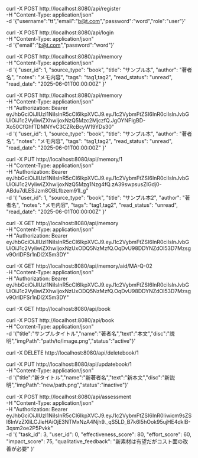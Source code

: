 
curl -X POST http://localhost:8080/api/register \
  -H "Content-Type: application/json" \
  -d '{"username":"tt","email":"b@t.com","password":"word","role":"user"}'

curl -X POST http://localhost:8080/api/login \
  -H "Content-Type: application/json" \
  -d '{"email":"b@t.com","password":"word"}'

curl -X POST http://localhost:8080/api/memory \
  -H "Content-Type: application/json" \
  -d '{
    "user_id": 1,
    "source_type": "book",
    "title": "サンプル本",
    "author": "著者名",
    "notes": "メモ内容",
    "tags": "tag1,tag2",
    "read_status": "unread",
    "read_date": "2025-06-01T00:00:00Z"
  }'

curl -X POST http://localhost:8080/api/memory \
  -H "Content-Type: application/json" \
  -H "Authorization: Bearer eyJhbGciOiJIUzI1NiIsInR5cCI6IkpXVCJ9.eyJ1c2VybmFtZSI6InR0ciIsInJvbGUiOiJ1c2VyIiwiZXhwIjoxNzQ5Mzc2MjczfQ.JgOYNFIgBD-Xo50CfGhfTDMNYvC3CZRcBcyW19YDs30" \
  -d '{
    "user_id": 1,
    "source_type": "book",
    "title": "サンプル本",
    "author": "著者名",
    "notes": "メモ内容",
    "tags": "tag1,tag2",
    "read_status": "unread",
    "read_date": "2025-06-01T00:00:00Z"
  }'

curl -X PUT http://localhost:8080/api/memory/1 \
  -H "Content-Type: application/json" \
  -H "Authorization: Bearer eyJhbGciOiJIUzI1NiIsInR5cCI6IkpXVCJ9.eyJ1c2VybmFtZSI6InR0ciIsInJvbGUiOiJ1c2VyIiwiZXhwIjoxNzQ5Mzg1Nzg4fQ.zA39swpsusZIGdj0-ABdu7dLESJzm8OBLfbzem91I_g" \
  -d '{
    "user_id": 1,
    "source_type": "book",
    "title": "サンプル本2",
    "author": "著者名",
    "notes": "メモ内容",
    "tags": "tag1,tag2",
    "read_status": "unread",
    "read_date": "2025-06-01T00:00:00Z"
  }'

curl -X GET http://localhost:8080/api/memory \
  -H "Content-Type: application/json" \
  -H "Authorization: Bearer eyJhbGciOiJIUzI1NiIsInR5cCI6IkpXVCJ9.eyJ1c2VybmFtZSI6InR0ciIsInJvbGUiOiJ1c2VyIiwiZXhwIjoxNzUxODQ5NzMzfQ.OqDvU98DDYNZdOl53D7Mzsgv9OrIDFSr1nDl2X5m3DY"

curl -X GET http://localhost:8080/api/memory/aid/MA-Q-02 \
  -H "Content-Type: application/json" \
  -H "Authorization: Bearer eyJhbGciOiJIUzI1NiIsInR5cCI6IkpXVCJ9.eyJ1c2VybmFtZSI6InR0ciIsInJvbGUiOiJ1c2VyIiwiZXhwIjoxNzUxODQ5NzMzfQ.OqDvU98DDYNZdOl53D7Mzsgv9OrIDFSr1nDl2X5m3DY"


curl -X GET http://localhost:8080/api/book

curl -X POST http://localhost:8080/api/book \
  -H "Content-Type: application/json" \
  -d '{"title":"サンプルタイトル","name":"著者名","text":"本文","disc":"説明","imgPath":"path/to/image.png","status":"active"}'

curl -X DELETE http://localhost:8080/api/deletebook/1

curl -X PUT http://localhost:8080/api/updatebook/1 \
  -H "Content-Type: application/json" \
  -d '{"title":"新タイトル","name":"新著者名","text":"新本文","disc":"新説明","imgPath":"new/path.png","status":"inactive"}'


curl -X POST http://localhost:8080/api/assessment \
  -H "Content-Type: application/json" \
  -H "Authorization: Bearer eyJhbGciOiJIUzI1NiIsInR5cCI6IkpXVCJ9.eyJ1c2VybmFtZSI6InR0Iiwicm9sZSI6InVzZXIiLCJleHAiOjE3NTMxNzA4Njh9._qS5LD_B7k6I5hOok95ujHE4dklB-3qsm2oe2P5Pvkk" \
  -d '{
    "task_id": 3,
    "user_id": 0,
    "effectiveness_score": 80,
    "effort_score": 60,
    "impact_score": 75,
    "qualitative_feedback": "新素材は有望だがコスト面の改善が必要"
  }'
